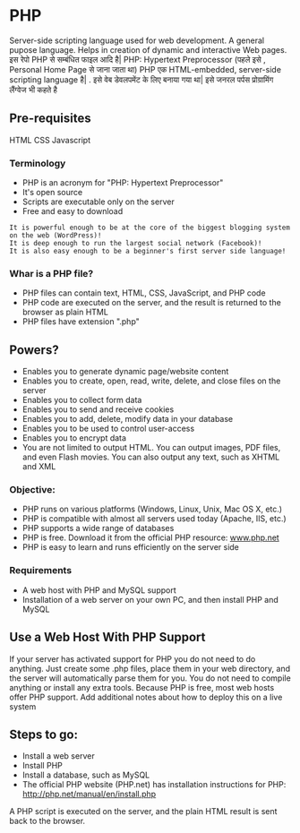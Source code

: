 # PHP

Server-side scripting language used for web development. A general pupose language. Helps in creation of dynamic and interactive Web pages.
इस रेपो PHP से सम्बंधित फाइल आदि है| PHP: Hypertext Preprocessor (पहले इसे , Personal Home Page से जाना जाता था) PHP एक HTML-embedded, server-side scripting language है| . इसे वेब डेवलपमेंट के लिए बनाया गया था| इसे जनरल पर्पस प्रोग्रामिंग लैंग्वेज भी कहते है 

## Pre-requisites

HTML 
CSS
Javascript

### Terminology

- PHP is an acronym for "PHP: Hypertext Preprocessor"
- It's open source
- Scripts are executable only on the server
- Free and easy to download

```
It is powerful enough to be at the core of the biggest blogging system on the web (WordPress)!
It is deep enough to run the largest social network (Facebook)!
It is also easy enough to be a beginner's first server side language!
```

### Whar is a PHP file?

- PHP files can contain text, HTML, CSS, JavaScript, and PHP code
- PHP code are executed on the server, and the result is returned to the browser as plain HTML
- PHP files have extension ".php"

## Powers?

- Enables you to generate dynamic page/website content
- Enables you to create, open, read, write, delete, and close files on the server
- Enables you to collect form data
- Enables you to send and receive cookies
- Enables you to add, delete, modify data in your database
- Enables you to be used to control user-access
- Enables you to encrypt data
- You are not limited to output HTML. You can output images, PDF files, and even Flash movies. You can also output any text, such as XHTML and XML

### Objective:

- PHP runs on various platforms (Windows, Linux, Unix, Mac OS X, etc.)
- PHP is compatible with almost all servers used today (Apache, IIS, etc.)
- PHP supports a wide range of databases
- PHP is free. Download it from the official PHP resource: www.php.net
- PHP is easy to learn and runs efficiently on the server side

### Requirements

- A web host with PHP and MySQL support
- Installation of a web server on your own PC, and then install PHP and MySQL


## Use a Web Host With PHP Support
If your server has activated support for PHP you do not need to do anything.
Just create some .php files, place them in your web directory, and the server will automatically parse them for you.
You do not need to compile anything or install any extra tools.
Because PHP is free, most web hosts offer PHP support.
Add additional notes about how to deploy this on a live system

## Steps to go: 
- Install a web server
- Install PHP
- Install a database, such as MySQL
- The official PHP website (PHP.net) has installation instructions for PHP: http://php.net/manual/en/install.php

A PHP script is executed on the server, and the plain HTML result is sent back to the browser. 
